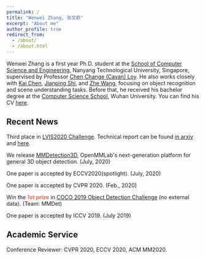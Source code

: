 ```yaml
---
permalink: /
title: "Wenwei Zhang, 张文蔚"
excerpt: "About me"
author_profile: true
redirect_from: 
  - /about/
  - /about.html
---
```


Wenwei Zhang is a first year Ph.D. student at the [School of Computer Science and Engineering](http://scse.ntu.edu.sg/Pages/Home.aspx), Nanyang Technological University, Singapore, supervised by Professor [Chen Change (Cavan) Loy](http://personal.ie.cuhk.edu.hk/~ccloy/). 
He also works closely with [Kai Chen](http://chenkai.site/), [Jianping Shi](http://shijianping.me/), and [Zhe Wang](https://wang-zhe.me/), focusing on object recognition and scene understanding tasks.
Before that, he received his bachelor degree at the [Computer Science School](http://cs.whu.edu.cn/), Wuhan University. 
You can find his CV [here](/files/resume.pdf). 

Recent News
------------------------
Third place in [LVIS2020 Challenge](https://www.lvisdataset.org/challenge_2020). Technical report can be found [in arxiv](https://arxiv.org/abs/2008.10032) and [here](https://www.lvisdataset.org/assets/challenge_reports/2020/MMDet.pdf).

We release [MMDetection3D](https://github.com/open-mmlab/mmdetection3d), OpenMMLab's next-generation platform for general 3D object detection. (July, 2020)

One paper is accepted by ECCV2020(spotlight). (July, 2020)

One paper is accepted by CVPR 2020. (Feb., 2020)

Win the <font color="Tomato"><strong>1st prize</strong></font> in [COCO 2019 Object Detection Challenge](http://cocodataset.org/workshop/coco-mapillary-iccv-2019.html) (no external data). (Team: MMDet)

One paper is accepted by ICCV 2019. (July 2019)

Academic Service
------------------------
Conference Reviewer: CVPR 2020, ECCV 2020, ACM MM2020.
